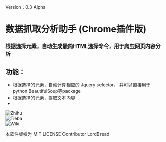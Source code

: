 ﻿Version：0.3 Alpha
# 数据抓取分析助手 (Chrome插件版)
### 根据选择元素，自动生成最简HTML选择命令，用于爬虫网页内容分析
## 功能：
* 根据选择的元素，自动计算相应的 Jquery selector， 并可以直接用于 python BeautifulSoup等package
* 根据选择的元素，提取文本内容
* 



![Zhihu](https://github.com/huangwc94/scraping-helper-chrome-extension/blob/master/screenshot/zhihu.jpg)  
![Tieba](https://github.com/huangwc94/scraping-helper-chrome-extension/blob/master/screenshot/tieba.jpg)  
![Wiki](https://github.com/huangwc94/scraping-helper-chrome-extension/blob/master/screenshot/wiki.jpg)  

本软件版权为 MIT LICENSE
Contributor LordBread
